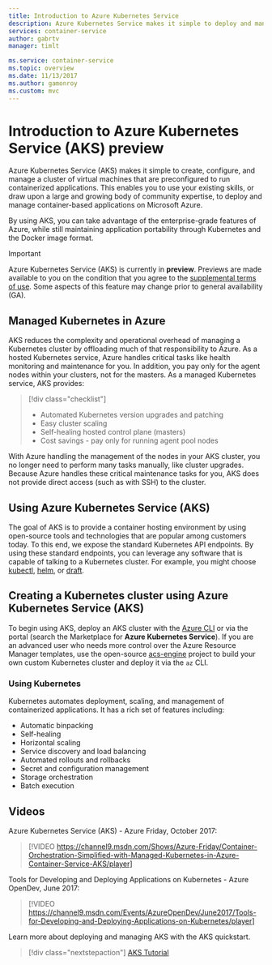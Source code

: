 ```yaml
---
title: Introduction to Azure Kubernetes Service
description: Azure Kubernetes Service makes it simple to deploy and manage container-based applications on Azure.
services: container-service
author: gabrtv
manager: timlt

ms.service: container-service
ms.topic: overview
ms.date: 11/13/2017
ms.author: gamonroy
ms.custom: mvc
---
```


# Introduction to Azure Kubernetes Service (AKS) preview

Azure Kubernetes Service (AKS) makes it simple to create, configure, and manage a cluster of virtual machines that are preconfigured to run containerized applications. This enables you to use your existing skills, or draw upon a large and growing body of community expertise, to deploy and manage container-based applications on Microsoft Azure.

By using AKS, you can take advantage of the enterprise-grade features of Azure, while still maintaining application portability through Kubernetes and the Docker image format.

> [!IMPORTANT]
> Azure Kubernetes Service (AKS) is currently in **preview**. Previews are made available to you on the condition that you agree to the [supplemental terms of use](https://azure.microsoft.com/support/legal/preview-supplemental-terms/). Some aspects of this feature may change prior to general availability (GA).
>

## Managed Kubernetes in Azure

AKS reduces the complexity and operational overhead of managing a Kubernetes cluster by offloading much of that responsibility to Azure. As a hosted Kubernetes service, Azure handles critical tasks like health monitoring and maintenance for you. In addition, you pay only for the agent nodes within your clusters, not for the masters. As a managed Kubernetes service, AKS provides:

> [!div class="checklist"]
> * Automated Kubernetes version upgrades and patching
> * Easy cluster scaling
> * Self-healing hosted control plane (masters)
> * Cost savings - pay only for running agent pool nodes

With Azure handling the management of the nodes in your AKS cluster, you no longer need to perform many tasks manually, like cluster upgrades. Because Azure handles these critical maintenance tasks for you, AKS does not provide direct access (such as with SSH) to the cluster.

## Using Azure Kubernetes Service (AKS)
The goal of AKS is to provide a container hosting environment by using open-source tools and technologies that are popular among customers today. To this end, we expose the standard Kubernetes API endpoints. By using these standard endpoints, you can leverage any software that is capable of talking to a Kubernetes cluster. For example, you might choose [kubectl][kubectl-overview], [helm][helm], or [draft][draft].

## Creating a Kubernetes cluster using Azure Kubernetes Service (AKS)
To begin using AKS, deploy an AKS cluster with the [Azure CLI][aks-quickstart] or via the portal (search the Marketplace for **Azure Kubernetes Service**). If you are an advanced user who needs more control over the Azure Resource Manager templates, use the open-source [acs-engine][acs-engine] project to build your own custom Kubernetes cluster and deploy it via the `az` CLI.

### Using Kubernetes
Kubernetes automates deployment, scaling, and management of containerized applications. It has a rich set of features including:
* Automatic binpacking
* Self-healing
* Horizontal scaling
* Service discovery and load balancing
* Automated rollouts and rollbacks
* Secret and configuration management
* Storage orchestration
* Batch execution

## Videos

Azure Kubernetes Service (AKS) - Azure Friday, October 2017:

> [!VIDEO https://channel9.msdn.com/Shows/Azure-Friday/Container-Orchestration-Simplified-with-Managed-Kubernetes-in-Azure-Container-Service-AKS/player]
>
>

Tools for Developing and Deploying Applications on Kubernetes - Azure OpenDev, June 2017:

> [!VIDEO https://channel9.msdn.com/Events/AzureOpenDev/June2017/Tools-for-Developing-and-Deploying-Applications-on-Kubernetes/player]
>
>

Learn more about deploying and managing AKS with the AKS quickstart.

> [!div class="nextstepaction"]
> [AKS Tutorial][aks-quickstart]

<!-- LINKS - external -->
[acs-engine]: https://github.com/Azure/acs-engine
[draft]: https://github.com/Azure/draft
[helm]: https://helm.sh/
[kubectl-overview]: https://kubernetes.io/docs/user-guide/kubectl-overview/

<!-- LINKS - internal -->
[aks-quickstart]: ./kubernetes-walkthrough.md

